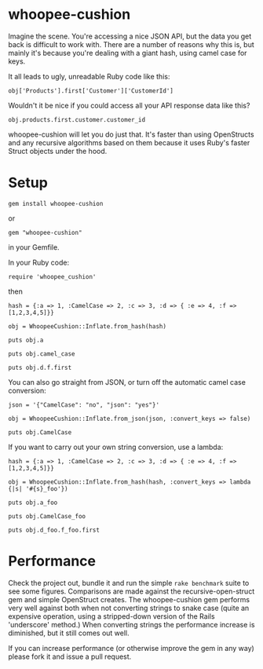 whoopee-cushion
===============

Imagine the scene. You're accessing a nice JSON API, but the data you get back is difficult to work with. There are a
number of reasons why this is, but mainly it's because you're dealing with a giant hash, using camel case for keys.

It all leads to ugly, unreadable Ruby code like this:

`obj['Products'].first['Customer']['CustomerId']`

Wouldn't it be nice if you could access all your API response data like this?

`obj.products.first.customer.customer_id`

whoopee-cushion will let you do just that. It's faster than using OpenStructs and any recursive algorithms based on them
because it uses Ruby's faster Struct objects under the hood.

Setup
=====

`gem install whoopee-cushion`

or

`gem "whoopee-cushion"`

in your Gemfile.

In your Ruby code:

`require 'whoopee_cushion'`

then

`hash = {:a => 1, :CamelCase => 2, :c => 3, :d => { :e => 4, :f => [1,2,3,4,5]}}`

`obj = WhoopeeCushion::Inflate.from_hash(hash)`

`puts obj.a`

`puts obj.camel_case`

`puts obj.d.f.first`

You can also go straight from JSON, or turn off the automatic camel case conversion:

`json = '{"CamelCase": "no", "json": "yes"}'`

`obj = WhoopeeCushion::Inflate.from_json(json, :convert_keys => false)`

`puts obj.CamelCase`

If you want to carry out your own string conversion, use a lambda:

`hash = {:a => 1, :CamelCase => 2, :c => 3, :d => { :e => 4, :f => [1,2,3,4,5]}}`

`obj = WhoopeeCushion::Inflate.from_hash(hash, :convert_keys => lambda {|s| '#{s}_foo'})`

`puts obj.a_foo`

`puts obj.CamelCase_foo`

`puts obj.d_foo.f_foo.first`

Performance
===========

Check the project out, bundle it and run the simple `rake benchmark` suite to see some figures. Comparisons are made
against the recursive-open-struct gem and simple OpenStruct creates. The whoopee-cushion gem performs very well against
both when not converting strings to snake case (quite an expensive operation, using a stripped-down version of the
Rails 'underscore' method.) When converting strings the performance increase is diminished, but it still comes out well.

If you can increase performance (or otherwise improve the gem in any way) please fork it and issue a pull request.
